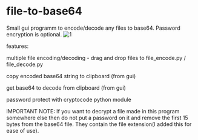 # file-to-base64
Small gui programm to encode/decode any files to base64. Password encryption is optional.
![1](https://user-images.githubusercontent.com/110969821/183854202-1bfc92ff-18f2-4ff7-b4e3-22032499ac95.png)

features: 

multiple file encoding/decoding - drag and drop files to file_encode.py / file_decode.py

copy encoded base64 string to clipboard (from gui)

get base64 to decode from clipboard (from gui)

password protect with cryptocode python module

IMPORTANT NOTE:
If you want to decrypt a file made in this program somewhere else then do not put a password on it and remove the first 15 bytes from the base64 file. They contain the file extension(I added this for ease of use).
